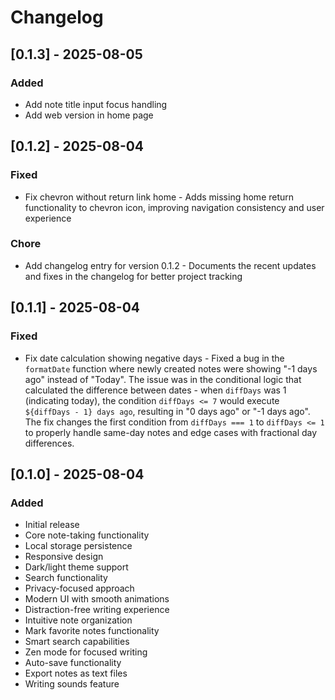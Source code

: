 # Changelog

## [0.1.3] - 2025-08-05

### Added

- Add note title input focus handling
- Add web version in home page

## [0.1.2] - 2025-08-04

### Fixed

- Fix chevron without return link home - Adds missing home return functionality to chevron icon, improving navigation consistency and user experience

### Chore

- Add changelog entry for version 0.1.2 - Documents the recent updates and fixes in the changelog for better project tracking

## [0.1.1] - 2025-08-04

### Fixed

- Fix date calculation showing negative days - Fixed a bug in the `formatDate` function where newly created notes were showing "-1 days ago" instead of "Today". The issue was in the conditional logic that calculated the difference between dates - when `diffDays` was 1 (indicating today), the condition `diffDays <= 7` would execute `${diffDays - 1} days ago`, resulting in "0 days ago" or "-1 days ago". The fix changes the first condition from `diffDays === 1` to `diffDays <= 1` to properly handle same-day notes and edge cases with fractional day differences.

## [0.1.0] - 2025-08-04

### Added

- Initial release
- Core note-taking functionality
- Local storage persistence
- Responsive design
- Dark/light theme support
- Search functionality
- Privacy-focused approach
- Modern UI with smooth animations
- Distraction-free writing experience
- Intuitive note organization
- Mark favorite notes functionality
- Smart search capabilities
- Zen mode for focused writing
- Auto-save functionality
- Export notes as text files
- Writing sounds feature
